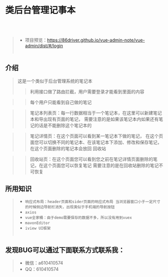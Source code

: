 # 类后台管理记事本
</br></br>
>* 项目预览：https://86driver.github.io/vue-admin-note/vue-admin/dist/#/login </br></br>

## 介绍
> 这是一个类似于后台管理系统的笔记本
>>利用接口做了路由拦截，用户需要登录才能看到里面的内容

>>每个用户只能看到自己做的笔记

>>笔记本列表页：每一行数据相当于一个笔记本，在这里可以新建笔记本和导出现有页面的笔记， 需要注意的是如果该笔记本内如果还有笔记的话是不能删除这个笔记本的

>>笔记详情页：在这个页面可以看到某一笔记本下做的笔记， 在这个页面您可以切换不同的笔记本、在该笔记本下添加、修改和保存笔记， 在这个页面删除的笔记本会放回    回收站

>>回收站页：在这个页面您可以看到您之前在笔记详情页面删除的笔记，在这个页面您可以恢复笔记 需要注意的是在回收站删除的笔记不可恢复

## 所用知识
>* `响应式布局：header页面和sider页面的响应式布局 当浏览器窗口小于一定尺寸的时候侧边导航栏消失，出现类似于手机端的导航按钮`
>* `axios`
>* `vue全家桶：由于demo需要保存的数据不多，所以没有用到vuex`
>* `mavonEditor`
>* `iview UI框架` </br></br>

## 发现BUG可以通过下面联系方式联系我：
>* 微信：a610410574
>* QQ：610410574

